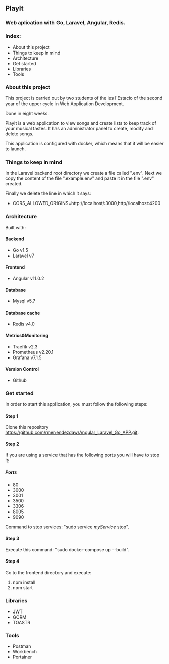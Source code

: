 ## PlayIt

### Web aplication with Go, Laravel, Angular, Redis.

### Index:
- About this project
- Things to keep in mind
- Architecture
- Get started
- Libraries
- Tools

### About this project

This project is carried out by two students of the ies l'Estacio of the second year of the upper cycle in Web Application Development.

Done in eight weeks.

PlayIt is a web application to view songs and create lists to keep track of your musical tastes.
It has an administrator panel to create, modify and delete songs.

This application is configured with docker, which means that it will be easier to launch.

### Things to keep in mind

In the Laravel backend root directory we create a file called ".env". 
Next we copy the content of the file ".example.env" and paste it in the file ".env" created.

Finally we delete the line in which it says: 
- CORS_ALLOWED_ORIGINS=http://localhost/:3000,http//localhost:4200


### Architecture

Built with:

#### Backend
- Go v1.5
- Laravel v7
#### Frontend
- Angular v11.0.2
#### Database
- Mysql v5.7
#### Database cache
- Redis v4.0
#### Metrics&Monitoring
- Traefik v2.3
- Prometheus v2.20.1
- Grafana v7.1.5
#### Version Control
- Github


### Get started

In order to start this application, you must follow the following steps:

#### Step 1

Clone this repository https://github.com/rmenendezdaw/Angular_Laravel_Go_APP.git.

#### Step 2

If you are using a service that has the following ports you will have to stop it:

##### Ports
- 80
- 3000
- 3001
- 3500
- 3306
- 8005
- 9090

Command to stop services: "sudo service *myService* stop".

#### Step 3

Execute this command: "sudo docker-compose up --build".

#### Step 4

Go to the frontend directory and execute:

1. npm install
2. npm start

### Libraries

- JWT
- GORM
- TOASTR

### Tools

- Postman
- Workbench
- Portainer